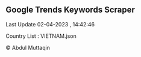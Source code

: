 

## Google Trends Keywords Scraper 
 
Last Update 02-04-2023 , 14:42:46

Country List :
VIETNAM.json



© Abdul Muttaqin 
